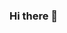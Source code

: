 ### Hi there 👋

<!-- ![](https://github-readme-stats.vercel.app/api?username=john-livingston&count_private=true&show_icons=true&theme=tokyonight) -->
<!-- [![Top Langs](https://github-readme-stats.vercel.app/api/top-langs/?username=john-livingston&theme=tokyonight&hide=html&langs_count=3)](https://github.com/anuraghazra/github-readme-stats) -->
<!-- [![Readme Card](https://github-readme-stats.vercel.app/api/pin/?username=john-livingston&repo=limbdark&theme=tokyonight)](https://github.com/john-livingston/limbdark) -->
<!--![](https://img.shields.io/badge/OS-Linux-informational?style=flat&logo=Linux&logoColor=white&color=6B9EF3) ![](https://img.shields.io/badge/Shell-Bash-informational?style=flat&logo=GNU-Bash&logoColor=white&color=6B9EF3) ![](https://img.shields.io/badge/Code-Python-informational?style=flat&logo=Python&logoColor=white&color=6B9EF3) ![](https://img.shields.io/badge/Tools-Pandas-informational?style=flat&logo=Pandas&logoColor=white&color=6B9EF3) ![](https://img.shields.io/badge/Tools-Jupyter-informational?style=flat&logo=Jupyter&logoColor=white&color=6B9EF3) -->
<!-- ![](https://img.shields.io/badge/Tools-PyMC3-informational?style=flat&logo=PyMC3&logoColor=white&color=6B9EF3)  -->
